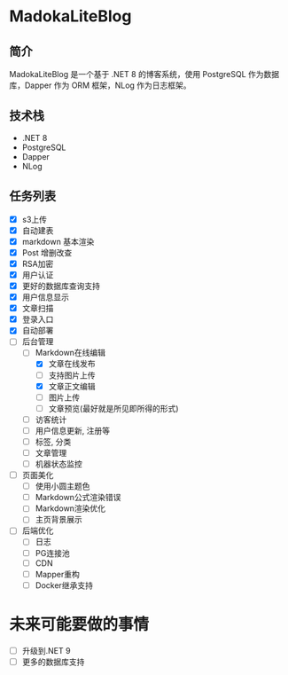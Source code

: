 # MadokaLiteBlog

## 简介

MadokaLiteBlog 是一个基于 .NET 8 的博客系统，使用 PostgreSQL 作为数据库，Dapper 作为 ORM 框架，NLog 作为日志框架。

## 技术栈

- .NET 8
- PostgreSQL
- Dapper
- NLog

## 任务列表

- [x] s3上传
- [x] 自动建表
- [x] markdown 基本渲染
- [x] Post 增删改查
- [x] RSA加密
- [x] 用户认证
- [x] 更好的数据库查询支持
- [x] 用户信息显示
- [x] 文章扫描
- [x] 登录入口
- [x] 自动部署
- [ ] 后台管理
  - [ ] Markdown在线编辑
      - [x] 文章在线发布
      - [ ] 支持图片上传
      - [x] 文章正文编辑
      - [ ] 图片上传
      - [ ] 文章预览(最好就是所见即所得的形式)
  - [ ] 访客统计
  - [ ] 用户信息更新, 注册等
  - [ ] 标签, 分类
  - [ ] 文章管理
  - [ ] 机器状态监控
- [ ] 页面美化
  - [ ] 使用小圆主题色
  - [ ] Markdown公式渲染错误
  - [ ] Markdown渲染优化
  - [ ] 主页背景展示
- [ ] 后端优化
  - [ ] 日志
  - [ ] PG连接池
  - [ ] CDN
  - [ ] Mapper重构
  - [ ] Docker继承支持

# 未来可能要做的事情

- [ ] 升级到.NET 9
- [ ] 更多的数据库支持